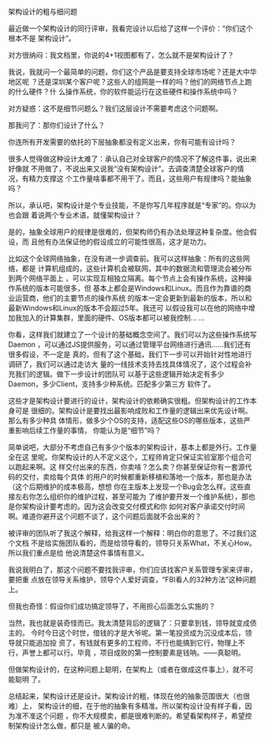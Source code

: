     
架构设计的粗与细问题

最近做一个架构设计的同行评审，我看完设计以后给了这样一个评价：“你们这个根本不是
架构设计”。

对方很纳闷：我文档里，你说的4+1视图都有了，怎么就不是架构设计了？

我说，我就问一个最简单的问题，你们这个产品是要支持全球市场呢？还是大中华地区呢
？还是深圳某个客户呢？这些人的组网是一样的吗？他们的网络节点上跑的什么硬件？什
么操作系统，你的软件能运行在这些硬件和操作系统中吗？

对方疑惑：这不是细节问题么？我们这层设计不需要考虑这个问题啊。

那我问了：那你们设计了什么？

你连所有开发需要的依托的下层抽象都没有定义出来，你有可能有设计吗？

很多人觉得做这种设计太难了：承认自己对全球客户的情况不了解这件事，说出来好像就
不用做了，不说出来又说我“没有架构设计”。去调查清楚全球客户的情况，有精力支撑这
个工作量啥事都不用干了。而且，这些用户有规律吗？能抽象吗？

所以，承认吧，架构设计是个专业技能，不是你写几年程序就是“专家”的。你以为也会跟
着说两个专业术语，就懂架构设计？

是的，抽象全球用户的规律是很难的，但架构师仍有办法处理这种复杂度。他会假设，而
且他有办法保证他的假设成立的可能性很高，这才是功力。

比如这个全球网络抽象，在没有进一步调查前。我可以这样抽象：所有的这些网络，都是
计算机组成的，这些计算机会被联网，其中的数据流和管理流会被分布到两个网络平面上
，可以实现互相独立隔离。每个节点上会有操作系统，这种操作系统的版本可能很多，但
基本上都会是Windows和Linux。而且作为靠谱的商业运营商，他们的主要节点的操作系统
的版本一定会更新到最新的版本，所以和最新Windows和Linux的版本不会超过5年。我还可
以假设我可以在他的网络中增加我加入的计算集群，里面的硬件、OS版本都可以被我控制…
…

你看，这样我们就建立了一个设计的基础概念空间了。我们可以为这些操作系统写Daemon
，可以通过JS提供服务，可以通过管理平台网络进行通讯……我们还有很多假设，不一定是
真的，但有了这个基础，我们下一步可以开始针对性地进行调研了，我们可以通过走访大
量的一线技术支持去找具体情况了，这个过程会补充我们的逻辑。做下一步设计的团队可
以基于这些逻辑开始决定有多少Daemon，多少Client，支持多少种系统。匹配多少第三方
软件了。

这些才是架构设计要进行的设计，架构设计的依赖确实很粗。但架构设计的工作本身可是
很细的。架构设计是要找出最影响成败和工作量的逻辑出来优先设计啊。那么有多少种具
体情形，做多少个OS的支持，适配这些OS的哪些版本，这些严重影响后续工作量的事情，
你能认为是“细节”吗？

简单说吧，大部分不考虑自己有多少个版本的架构设计，基本上都是外行。工作量全在这
里呢。你架构设计的人不定义这个，工程师肯定只保证实验室那个组合可以跑起来啊。这
样交付出来的东西，你卖啥？怎么卖？你甚至保证你有一套源代码的交付，卖给每个具体
的用户的时候都重新移植和落地一个版本，那也是办法（这个后期维护的成本极高，想想
你在主版本上发现一个Bug会怎么样。这些直接左右你怎么组织你的维护过程，甚至可能为
了维护要开发一个维护系统），那也是你架构设计要考虑的。因为这会改变交付模式和你
如何对客户承诺交付时间啊。难道你避开这个问题不谈了，这个问题后面就不会出来的？

被评审的团队听了我这个解释，给我这样一个解释：明白你的意思了。不过我们这个文档
不是给实施团队看的，而是给领导看的，领导只关系What，不关心How。所以我们重点是给
他说清楚这件事情有意义。

我说我明白了，那这个问题不要找我评审，你们应该找客户关系管理专家来评审，要把重
点放在领导关系维护，领导个人爱好调查，“FBI看人的32种方法”这种问题上。

但我也奇怪：假设你们成功搞定领导了，不用担心后面怎么实施的？

当然，我也就是装奇怪而已。我太清楚背后的逻辑了：只要拿到钱，领导就变成债主的。
今时今日这个时世，借钱的才是大爷呢。第一笔投资成为沉没成本后，领导就只能追加投
资了，有钱就有更多的工程师，不行也能搞到它行，物理上不行，声誉上都可以行。毕竟
，项目成败的第一控制要素是钱呐。——真聪明。

但做架构设计的，在这种问题上聪明，在架构上（或者在做成这件事上），就不可能聪明
了。

总结起来，架构设计还是设计。架构设计的粗，体现在他的抽象范围很大（也很难）上，
架构设计的细，在于他的抽象有多精准。所以架构设计没有样子看，因为准不准这个问题
，你不大规模卖，都是很难判断的。希望看架构样子，希望控制架构设计怎么做，都只是
被人骗的命。
